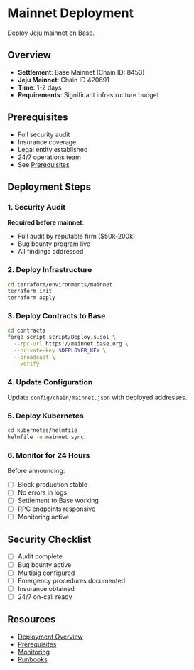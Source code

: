 # Mainnet Deployment

Deploy Jeju mainnet on Base.

## Overview

- **Settlement**: Base Mainnet (Chain ID: 8453)
- **Jeju Mainnet**: Chain ID 420691
- **Time**: 1-2 days
- **Requirements**: Significant infrastructure budget

## Prerequisites

- Full security audit
- Insurance coverage
- Legal entity established
- 24/7 operations team
- See [Prerequisites](./prerequisites.md)

## Deployment Steps

### 1. Security Audit

**Required before mainnet**:
- Full audit by reputable firm ($50k-200k)
- Bug bounty program live
- All findings addressed

### 2. Deploy Infrastructure

```bash
cd terraform/environments/mainnet
terraform init
terraform apply
```

### 3. Deploy Contracts to Base

```bash
cd contracts
forge script script/Deploy.s.sol \
  --rpc-url https://mainnet.base.org \
  --private-key $DEPLOYER_KEY \
  --broadcast \
  --verify
```

### 4. Update Configuration

Update `config/chain/mainnet.json` with deployed addresses.

### 5. Deploy Kubernetes

```bash
cd kubernetes/helmfile
helmfile -e mainnet sync
```

### 6. Monitor for 24 Hours

Before announcing:
- [ ] Block production stable
- [ ] No errors in logs
- [ ] Settlement to Base working
- [ ] RPC endpoints responsive
- [ ] Monitoring active

## Security Checklist

- [ ] Audit complete
- [ ] Bug bounty active
- [ ] Multisig configured
- [ ] Emergency procedures documented
- [ ] Insurance obtained
- [ ] 24/7 on-call ready

## Resources

- [Deployment Overview](./overview.md)
- [Prerequisites](./prerequisites.md)
- [Monitoring](./monitoring.md)
- [Runbooks](./runbooks.md)

